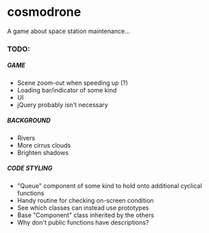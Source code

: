 # cosmodrone
A game about space station maintenance...

### TODO:

##### GAME
* Scene zoom-out when speeding up (?)
* Loading bar/indicator of some kind
* UI
* jQuery probably isn't necessary

##### BACKGROUND
* Rivers
* More cirrus clouds
* Brighten shadows

##### CODE STYLING
* "Queue" component of some kind to hold onto additional cyclical functions
* Handy routine for checking on-screen condition
* See which classes can instead use prototypes
* Base "Component" class inherited by the others
* Why don't public functions have descriptions?